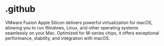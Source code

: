 # .github
VMware Fusion Apple Silicon delivers powerful virtualization for macOS, allowing you to run Windows, Linux, and other operating systems seamlessly on your Mac. Optimized for M-series chips, it offers exceptional performance, stability, and integration with macOS.
